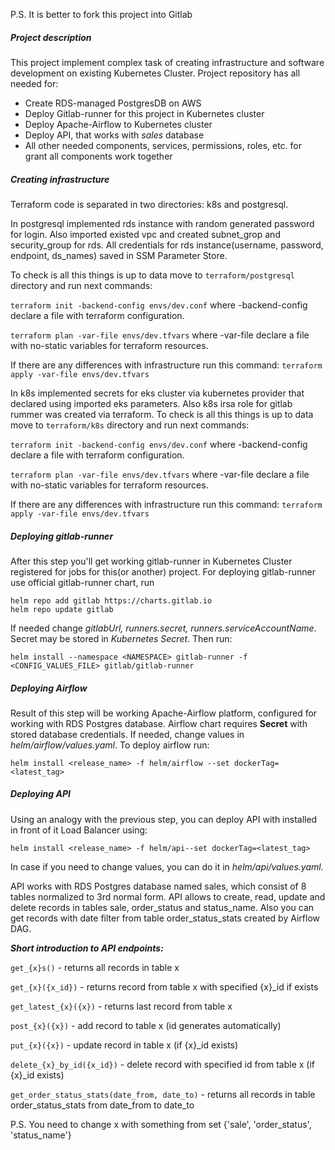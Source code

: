 P.S. It is better to fork this project into Gitlab
##### Project description
This project implement complex task of creating infrastructure and software development on existing Kubernetes Cluster.
Project repository has all needed for:
- Create RDS-managed PostgresDB on AWS
- Deploy Gitlab-runner for this project in Kubernetes cluster
- Deploy Apache-Airflow to Kubernetes cluster
- Deploy API, that works with _sales_ database
- All other needed components, services, permissions, roles, etc. for grant all components work together

##### Creating infrastructure

Terraform code is separated in two directories: k8s and postgresql.

In postgresql implemented rds instance with random generated password for login. Also imported existed vpc and created subnet_grop and security_group for rds.
All credentials for rds instance(username, password, endpoint, ds_names) saved in SSM Parameter Store.

To check is all this things is up to data move to `terraform/postgresql` directory and run next commands:

`terraform init -backend-config envs/dev.conf` where -backend-config declare a file with terraform configuration.

`terraform plan -var-file envs/dev.tfvars` where -var-file declare a file with no-static variables for terraform resources.

If there are any differences with infrastructure run this command:
`terraform apply -var-file envs/dev.tfvars`



In k8s implemented secrets for eks cluster via kubernetes provider that declared using imported eks parameters.
Also k8s irsa role for gitlab rummer was created via terraform. 
To check is all this things is up to data move to `terraform/k8s` directory and run next commands:

`terraform init -backend-config envs/dev.conf` where -backend-config declare a file with terraform configuration.

`terraform plan -var-file envs/dev.tfvars` where -var-file declare a file with no-static variables for terraform resources.

If there are any differences with infrastructure run this command:
`terraform apply -var-file envs/dev.tfvars`

##### Deploying gitlab-runner
After this step you'll get working gitlab-runner in Kubernetes Cluster registered for jobs for this(or another) project.
For deploying gitlab-runner use official gitlab-runner chart, run
```commandline
helm repo add gitlab https://charts.gitlab.io
helm repo update gitlab
```
If needed change _gitlabUrl, runners.secret, runners.serviceAccountName_. Secret may be stored in _Kubernetes Secret_. Then run:
```commandline
helm install --namespace <NAMESPACE> gitlab-runner -f <CONFIG_VALUES_FILE> gitlab/gitlab-runner
```
##### Deploying Airflow
Result of this step will be working Apache-Airflow platform, configured for working with RDS Postgres database.
Airflow chart requires **Secret** with stored database credentials.
If needed, change values in _helm/airflow/values.yaml_.
To deploy airflow run:
```commandline
helm install <release_name> -f helm/airflow --set dockerTag=<latest_tag> 
```
##### Deploying API
Using an analogy with the previous step, you can deploy API with installed in front of it Load Balancer using:
    
    helm install <release_name> -f helm/api--set dockerTag=<latest_tag> 

In case if you need to change values, you can do it in *helm/api/values.yaml.*

API works with RDS Postgres database named sales, which consist of 8 tables normalized to 3rd normal form. API allows to create, read, update and delete records in tables sale, order_status and status_name. Also you can get records with date filter from table order_status_stats created by Airflow DAG.

***Short introduction to API endpoints:***


`get_{x}s()` - returns all records in table x

`get_{x}({x_id})` - returns record from table x with specified {x}_id if exists

`get_latest_{x}({x})` - returns last record from table x

`post_{x}({x})` - add record to table x (id generates automatically)

`put_{x}({x})` - update record in table x (if {x}_id exists)

`delete_{x}_by_id({x_id})` - delete record with specified id from table x (if {x}_id exists)

`get_order_status_stats(date_from, date_to)` - returns all records in table 
order_status_stats from date_from to date_to 

P.S. You need to change x with something from set {'sale', 'order_status', 'status_name'}
